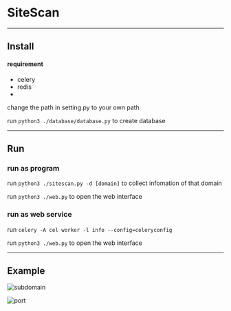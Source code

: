 # SiteScan


***
## Install

#### requirement
+ celery
+ redis
+

change the path in setting.py to your own path

run `python3 ./database/database.py` to create database

***
## Run

### run as program

run `python3 ./sitescan.py -d [domain]` to collect infomation of that domain

run `python3 ./web.py` to open the web interface

### run as web service

run `celery -A cel worker -l info --config=celeryconfig`

run `python3 ./web.py` to open the web interface

***
## Example

![subdomain](https://raw.githubusercontent.com/jasonsheh/SiteScan/master/doc/subdomain.png)

![port](https://raw.githubusercontent.com/jasonsheh/SiteScan/master/doc/port.png)
